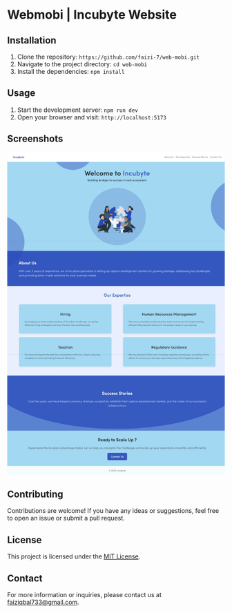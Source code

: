 # Webmobi | Incubyte Website 

## Installation

1. Clone the repository: `https://github.com/faizi-7/web-mobi.git`
2. Navigate to the project directory: `cd web-mobi`
3. Install the dependencies: `npm install`

## Usage

1. Start the development server: `npm run dev`
2. Open your browser and visit: `http://localhost:5173`

## Screenshots

![Screenshsot of website](./src/assets/image/screenshot.png)

## Contributing

Contributions are welcome! If you have any ideas or suggestions, feel free to open an issue or submit a pull request.

## License

This project is licensed under the [MIT License](https://opensource.org/licenses/MIT).

## Contact

For more information or inquiries, please contact us at [faiziqbal733@gmail.com](mailto:faiziqbal733@gmail.com).

